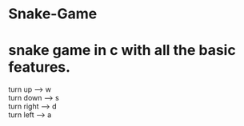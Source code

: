 # Snake-Game
<h1>snake game in c with all the basic features.</h1>

turn up --> w <br>
turn down --> s <br>
turn right --> d  <br>
turn left --> a <br>
